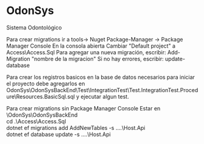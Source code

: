 # OdonSys
Sistema Odontológico
 
Para crear migrations
ir a tools-> Nuget Package-Manager -> Package Manager Console
En la consola abierta
 Cambiar "Default project" a Access\Access.Sql
Para agregar una nueva migración, escribir:
 Add-Migration "nombre de la migracion"
Si no hay errores, escribir:
 update-database


Para crear los registros basicos en la base de datos necesarios para iniciar el proyecto debe agregarlos en OdonSys\OdonSysBackEnd\Test\IntegrationTest\Test.IntegrationTest.Procedure\Resources.BasicSql.sql y ejecutar algun test.

Para crear migrations sin Package Manager Console
Estar en \OdonSys\OdonSysBackEnd\
cd .\Access\Access.Sql\
dotnet ef migrations add AddNewTables -s ..\..\Host.Api\
dotnet ef database update -s ..\..\Host.Api
